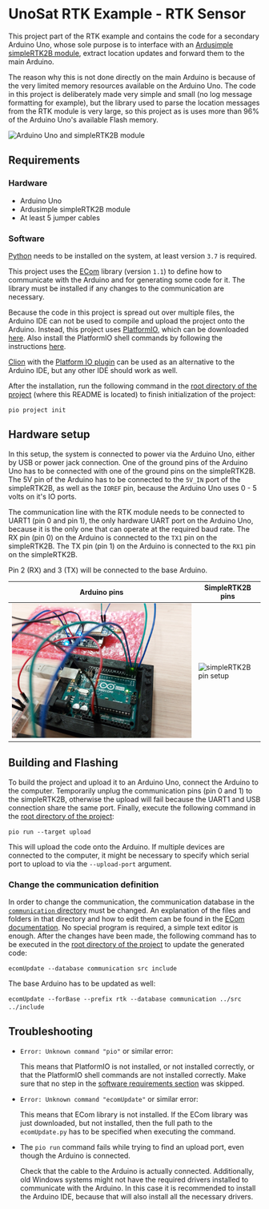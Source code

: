 # UnoSat RTK Example - RTK Sensor

This project part of the RTK example and contains the code for a secondary Arduino Uno,
whose sole purpose is to interface with an
[Ardusimple simpleRTK2B module](https://www.ardusimple.com/product/simplertk2b),
extract location updates and forward them to the main Arduino.

The reason why this is not done directly on the main Arduino is because of the very limited
memory resources available on the Arduino Uno. The code in this project is deliberately made
very simple and small (no log message formatting for example), but the library used to parse
the location messages from the RTK module is very large, so this project as is uses more
than 96% of the Arduino Uno's available Flash memory.

![Arduino Uno and simpleRTK2B module](images/Arduino%20+%20simpleRTK2B.jpg)

## Requirements

### Hardware

* Arduino Uno
* Ardusimple simpleRTK2B module
* At least 5 jumper cables

### Software

[Python](https://www.python.org) needs to be installed on the system, at least version `3.7` is required.

This project uses the [ECom](https://gitlab.com/team-aster/software/ecom) library (version `1.1`)
to define how to communicate with the Arduino and for generating some code for it.
The library must be installed if any changes to the communication are necessary.

Because the code in this project is spread out over multiple files,
the Arduino IDE can not be used to compile and upload the project onto the Arduino.
Instead, this project uses [PlatformIO](https://docs.platformio.org),
which can be downloaded [here](https://docs.platformio.org/en/latest/core/installation/index.html).
Also install the PlatformIO shell commands by following the instructions
[here](https://docs.platformio.org/en/latest/core/installation/shell-commands.html).

[Clion](https://www.jetbrains.com/clion) with the
[Platform IO plugin](https://www.jetbrains.com/help/clion/platformio.html#install-plugin) can be used as an
alternative to the Arduino IDE, but any other IDE should work as well.

After the installation, run the following command in the [root directory of the project](.)
(where this README is located) to finish initialization of the project:

```shell
pio project init
```

## Hardware setup

In this setup, the system is connected to power via the Arduino Uno, either by USB or power jack connection.
One of the ground pins of the Arduino Uno has to be connected with one of the ground pins on the simpleRTK2B.
The 5V pin of the Arduino has to be connected to the `5V_IN` port of the simpleRTK2B,
as well as the `IOREF` pin, because the Arduino Uno uses 0 - 5 volts on it's IO ports.

The communication line with the RTK module needs to be connected to UART1 (pin 0 and pin 1),
the only hardware UART port on the Arduino Uno, because it is the only one that can operate at the required baud rate.
The RX pin (pin 0) on the Arduino is connected to the `TX1` pin on the simpleRTK2B.
The TX pin (pin 1) on the Arduino is connected to the `RX1` pin on the simpleRTK2B.

Pin 2 (RX) and 3 (TX) will be connected to the base Arduino.

| Arduino pins                                 | SimpleRTK2B pins                                 |
|----------------------------------------------|--------------------------------------------------|
| ![Arduino Uno pin setup](images/Arduino.jpg) | ![simpleRTK2B pin setup](images/simpleRTK2B.jpg) |

## Building and Flashing

To build the project and upload it to an Arduino Uno, connect the Arduino to the computer.
Temporarily unplug the communication pins (pin 0 and 1) to the simpleRTK2B,
otherwise the upload will fail because the UART1 and USB connection share the same port.
Finally, execute the following command in the [root directory of the project](.):

```shell
pio run --target upload
```

This will upload the code onto the Arduino.
If multiple devices are connected to the computer, it might be necessary to specify
which serial port to upload to via the `--upload-port` argument.

### Change the communication definition

In order to change the communication, the communication database in the
[`communication` directory](communication) must be changed.
An explanation of the files and folders in that directory and how to edit them can be found in the
[ECom documentation](https://ecom.readthedocs.io/en/latest/database/README.html).
No special program is required, a simple text editor is enough. After the changes have been made,
the following command has to be executed in the [root directory of the project](.) to update the generated code:

```shell
ecomUpdate --database communication src include
```

The base Arduino has to be updated as well:

```shell
ecomUpdate --forBase --prefix rtk --database communication ../src ../include
```

## Troubleshooting

* `Error: Unknown command "pio"` or similar error:

  This means that PlatformIO is not installed, or not installed correctly,
  or that the PlatformIO shell commands are not installed correctly.
  Make sure that no step in the [software requirements section](#software) was skipped.

* `Error: Unknown command "ecomUpdate"` or similar error:

  This means that ECom library is not installed. If the ECom library was just downloaded,
  but not installed, then the full path to the `ecomUpdate.py` has to be specified when executing the command.

* The `pio run` command fails while trying to find an upload port, even though the Arduino is connected.

  Check that the cable to the Arduino is actually connected.
  Additionally, old Windows systems might not have the required drivers installed to communicate with the Arduino.
  In this case it is recommended to install the Arduino IDE, because that will also install all the necessary drivers.
